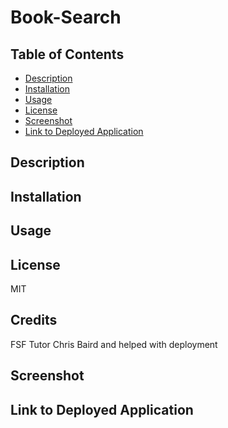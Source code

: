 # Book-Search



## Table of Contents
- [Description](#description)
- [Installation](#installation)
- [Usage](#usage)
- [License](#license)
- [Screenshot](#screenshot)
- [Link to Deployed Application](#link-to-deployed-application)

## Description



## Installation



## Usage



## License

MIT

## Credits

FSF Tutor Chris Baird and helped with deployment

## Screenshot



## Link to Deployed Application
